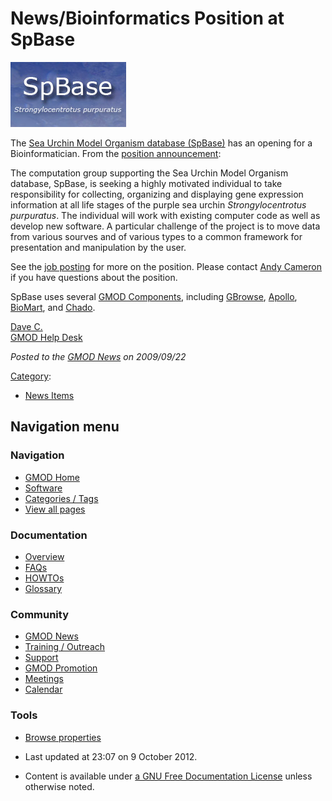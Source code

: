 



<span id="top"></span>




# <span dir="auto">News/Bioinformatics Position at SpBase</span>











<a
href="http://www2.recruitingcenter.net/clients/CalTech/publicjobs/controller.cfm?jbaction=JobProfile&amp;Job_Id=15519&amp;esid=az"
rel="nofollow" title="Position at SpBase"><img
src="https://raw.githubusercontent.com/GMOD/gmod.github.io/main/mediawiki/images/4/4c/SpBaseLogo.png" width="185"
height="104" alt="Position at SpBase" /></a>



The
<a href="http://www.spbase.org" class="external text" rel="nofollow">Sea
Urchin Model Organism database (SpBase)</a> has an opening for a
Bioinformatician. From the <a
href="http://www2.recruitingcenter.net/clients/CalTech/publicjobs/controller.cfm?jbaction=JobProfile&amp;Job_Id=15519&amp;esid=az"
class="external text" rel="nofollow">position announcement</a>:



The computation group supporting the Sea Urchin Model Organism database,
SpBase, is seeking a highly motivated individual to take responsibility
for collecting, organizing and displaying gene expression information at
all life stages of the purple sea urchin *Strongylocentrotus
purpuratus*. The individual will work with existing computer code as
well as develop new software. A particular challenge of the project is
to move data from various sourves and of various types to a common
framework for presentation and manipulation by the user.



See the <a
href="http://www2.recruitingcenter.net/clients/CalTech/publicjobs/controller.cfm?jbaction=JobProfile&amp;Job_Id=15519&amp;esid=az"
class="external text" rel="nofollow">job posting</a> for more on the
position. Please contact
<a href="mailto:acameron@caltech.edu" class="external text"
rel="nofollow">Andy Cameron</a> if you have questions about the
position.

SpBase uses several [GMOD
Components](../GMOD_Components "GMOD Components"), including
[GBrowse](../GBrowse.1 "GBrowse"), [Apollo](../Apollo.1 "Apollo"),
[BioMart](../BioMart "BioMart"), and
<a href="../Chado" class="mw-redirect" title="Chado">Chado</a>.

[Dave C.](../User%253AClements "User%253AClements")  
[GMOD Help Desk](../GMOD_Help_Desk "GMOD Help Desk")

  



*Posted to the [GMOD News](../GMOD_News "GMOD News") on 2009/09/22*






[Category](../Special%253ACategories "Special%253ACategories"):

- [News Items](../Category%253ANews_Items "Category%253ANews Items")






## Navigation menu







<a href="../Main_Page"
style="background-image: url(../../images/GMOD-cogs.png);"
title="Visit the main page"></a>


### Navigation



- <span id="n-GMOD-Home">[GMOD Home](../Main_Page)</span>
- <span id="n-Software">[Software](../GMOD_Components)</span>
- <span id="n-Categories-.2F-Tags">[Categories /
  Tags](../Categories)</span>
- <span id="n-View-all-pages">[View all
  pages](../Special:AllPages)</span>




### Documentation



- <span id="n-Overview">[Overview](../Overview)</span>
- <span id="n-FAQs">[FAQs](../Category%253AFAQ)</span>
- <span id="n-HOWTOs">[HOWTOs](../Category%253AHOWTO)</span>
- <span id="n-Glossary">[Glossary](../Glossary)</span>




### Community



- <span id="n-GMOD-News">[GMOD News](../GMOD_News)</span>
- <span id="n-Training-.2F-Outreach">[Training /
  Outreach](../Training_and_Outreach)</span>
- <span id="n-Support">[Support](../Support)</span>
- <span id="n-GMOD-Promotion">[GMOD Promotion](../GMOD_Promotion)</span>
- <span id="n-Meetings">[Meetings](../Meetings)</span>
- <span id="n-Calendar">[Calendar](../Calendar)</span>




### Tools

- <span id="t-smwbrowselink"><a href="../Special%253ABrowse/News-2FBioinformatics_Position_at_SpBase"
  rel="smw-browse">Browse properties</a></span>



- <span id="footer-info-lastmod">Last updated at 23:07 on 9 October
  2012.</span>
<!-- - <span id="footer-info-viewcount">7,718 page views.</span> -->
- <span id="footer-info-copyright">Content is available under
  <a href="http://www.gnu.org/licenses/fdl-1.3.html" class="external"
  rel="nofollow">a GNU Free Documentation License</a> unless otherwise
  noted.</span>

<!-- -->



<!-- -->




